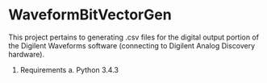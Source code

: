 # WaveformBitVectorGen
This project pertains to generating .csv files for the digital output portion of the Digilent Waveforms software (connecting to Digilent Analog Discovery hardware).
1. Requirements
  a. Python 3.4.3
